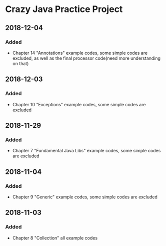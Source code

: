 # Crazy Java Practice Project #

## 2018-12-04 ##
### Added ###
- Chapter 14 "Annotations" example codes, some simple codes are excluded, 
as well as the final processor code(need more understanding on that)

## 2018-12-03 ##
### Added ###
- Chapter 10 "Exceptions" example codes, some simple codes are excluded

## 2018-11-29 ##
### Added ###
- Chapter 7 "Fundamental Java Libs" example codes, some simple codes are excluded

## 2018-11-04 ##
### Added ###
- Chapter 9 "Generic" example codes, some simple codes are excluded

## 2018-11-03 ##
### Added ###
- Chapter 8 "Collection" all example codes
